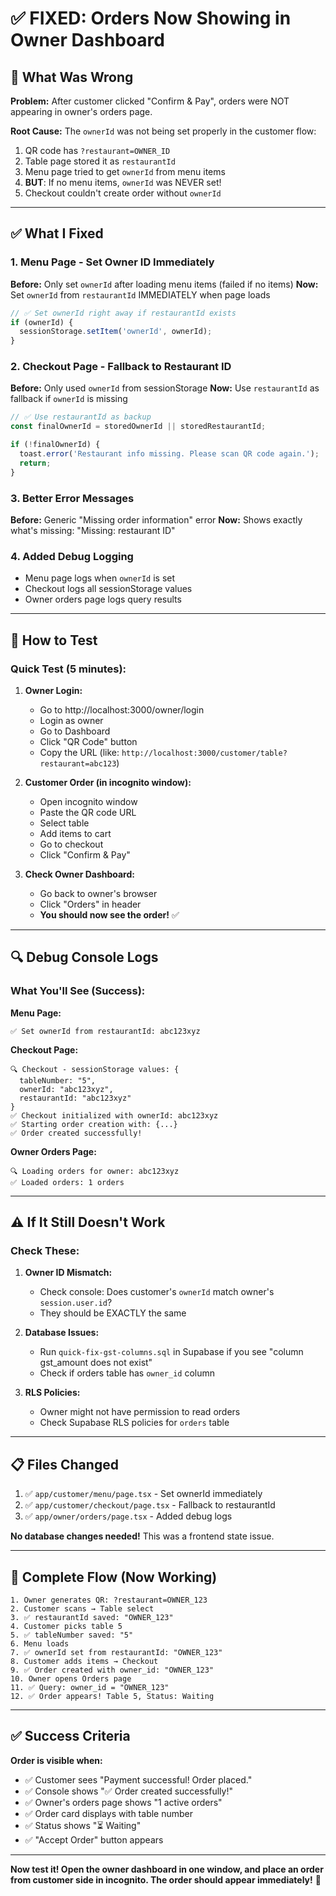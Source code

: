 # ✅ FIXED: Orders Now Showing in Owner Dashboard

## 🐛 What Was Wrong

**Problem:** After customer clicked "Confirm & Pay", orders were NOT appearing in owner's orders page.

**Root Cause:** The `ownerId` was not being set properly in the customer flow:
1. QR code has `?restaurant=OWNER_ID`
2. Table page stored it as `restaurantId` 
3. Menu page tried to get `ownerId` from menu items
4. **BUT**: If no menu items, `ownerId` was NEVER set!
5. Checkout couldn't create order without `ownerId`

---

## ✅ What I Fixed

### 1. Menu Page - Set Owner ID Immediately
**Before:** Only set `ownerId` after loading menu items (failed if no items)
**Now:** Set `ownerId` from `restaurantId` IMMEDIATELY when page loads

```typescript
// ✅ Set ownerId right away if restaurantId exists
if (ownerId) {
  sessionStorage.setItem('ownerId', ownerId);
}
```

### 2. Checkout Page - Fallback to Restaurant ID
**Before:** Only used `ownerId` from sessionStorage
**Now:** Use `restaurantId` as fallback if `ownerId` is missing

```typescript
// ✅ Use restaurantId as backup
const finalOwnerId = storedOwnerId || storedRestaurantId;

if (!finalOwnerId) {
  toast.error('Restaurant info missing. Please scan QR code again.');
  return;
}
```

### 3. Better Error Messages
**Before:** Generic "Missing order information" error
**Now:** Shows exactly what's missing: "Missing: restaurant ID"

### 4. Added Debug Logging
- Menu page logs when `ownerId` is set
- Checkout logs all sessionStorage values
- Owner orders page logs query results

---

## 🧪 How to Test

### Quick Test (5 minutes):

1. **Owner Login:**
   - Go to http://localhost:3000/owner/login
   - Login as owner
   - Go to Dashboard
   - Click "QR Code" button
   - Copy the URL (like: `http://localhost:3000/customer/table?restaurant=abc123`)

2. **Customer Order (in incognito window):**
   - Open incognito window
   - Paste the QR code URL
   - Select table
   - Add items to cart
   - Go to checkout
   - Click "Confirm & Pay"

3. **Check Owner Dashboard:**
   - Go back to owner's browser
   - Click "Orders" in header
   - **You should now see the order!** ✅

---

## 🔍 Debug Console Logs

### What You'll See (Success):

**Menu Page:**
```
✅ Set ownerId from restaurantId: abc123xyz
```

**Checkout Page:**
```
🔍 Checkout - sessionStorage values: {
  tableNumber: "5",
  ownerId: "abc123xyz",
  restaurantId: "abc123xyz"
}
✅ Checkout initialized with ownerId: abc123xyz
✅ Starting order creation with: {...}
✅ Order created successfully!
```

**Owner Orders Page:**
```
🔍 Loading orders for owner: abc123xyz
✅ Loaded orders: 1 orders
```

---

## ⚠️ If It Still Doesn't Work

### Check These:

1. **Owner ID Mismatch:**
   - Check console: Does customer's `ownerId` match owner's `session.user.id`?
   - They should be EXACTLY the same

2. **Database Issues:**
   - Run `quick-fix-gst-columns.sql` in Supabase if you see "column gst_amount does not exist"
   - Check if orders table has `owner_id` column

3. **RLS Policies:**
   - Owner might not have permission to read orders
   - Check Supabase RLS policies for `orders` table

---

## 📋 Files Changed

1. ✅ `app/customer/menu/page.tsx` - Set ownerId immediately
2. ✅ `app/customer/checkout/page.tsx` - Fallback to restaurantId
3. ✅ `app/owner/orders/page.tsx` - Added debug logs

**No database changes needed!** This was a frontend state issue.

---

## 🎯 Complete Flow (Now Working)

```
1. Owner generates QR: ?restaurant=OWNER_123
2. Customer scans → Table select
3. ✅ restaurantId saved: "OWNER_123"
4. Customer picks table 5
5. ✅ tableNumber saved: "5"
6. Menu loads
7. ✅ ownerId set from restaurantId: "OWNER_123"
8. Customer adds items → Checkout
9. ✅ Order created with owner_id: "OWNER_123"
10. Owner opens Orders page
11. ✅ Query: owner_id = "OWNER_123"
12. ✅ Order appears! Table 5, Status: Waiting
```

---

## ✅ Success Criteria

**Order is visible when:**
- ✅ Customer sees "Payment successful! Order placed."
- ✅ Console shows "✅ Order created successfully!"
- ✅ Owner's orders page shows "1 active orders"
- ✅ Order card displays with table number
- ✅ Status shows "⏳ Waiting"
- ✅ "Accept Order" button appears

---

**Now test it! Open the owner dashboard in one window, and place an order from customer side in incognito. The order should appear immediately!** 🎉
